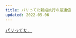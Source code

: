 ```yaml
---
title: パリってた新婚旅行の最適値
updated: 2022-05-06
---
```


[パリってた。](https://sotaro.io/travel/2022-05-05-paris)
